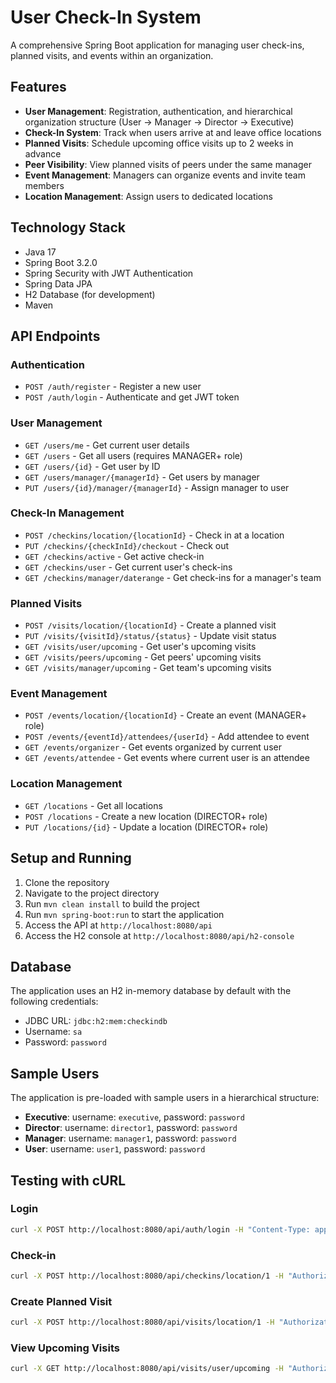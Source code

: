 # User Check-In System

A comprehensive Spring Boot application for managing user check-ins, planned visits, and events within an organization.

## Features

- **User Management**: Registration, authentication, and hierarchical organization structure (User → Manager → Director → Executive)
- **Check-In System**: Track when users arrive at and leave office locations
- **Planned Visits**: Schedule upcoming office visits up to 2 weeks in advance
- **Peer Visibility**: View planned visits of peers under the same manager
- **Event Management**: Managers can organize events and invite team members
- **Location Management**: Assign users to dedicated locations

## Technology Stack

- Java 17
- Spring Boot 3.2.0
- Spring Security with JWT Authentication
- Spring Data JPA
- H2 Database (for development)
- Maven

## API Endpoints

### Authentication

- `POST /auth/register` - Register a new user
- `POST /auth/login` - Authenticate and get JWT token

### User Management

- `GET /users/me` - Get current user details
- `GET /users` - Get all users (requires MANAGER+ role)
- `GET /users/{id}` - Get user by ID
- `GET /users/manager/{managerId}` - Get users by manager
- `PUT /users/{id}/manager/{managerId}` - Assign manager to user

### Check-In Management

- `POST /checkins/location/{locationId}` - Check in at a location
- `PUT /checkins/{checkInId}/checkout` - Check out
- `GET /checkins/active` - Get active check-in
- `GET /checkins/user` - Get current user's check-ins
- `GET /checkins/manager/daterange` - Get check-ins for a manager's team

### Planned Visits

- `POST /visits/location/{locationId}` - Create a planned visit
- `PUT /visits/{visitId}/status/{status}` - Update visit status
- `GET /visits/user/upcoming` - Get user's upcoming visits
- `GET /visits/peers/upcoming` - Get peers' upcoming visits
- `GET /visits/manager/upcoming` - Get team's upcoming visits

### Event Management

- `POST /events/location/{locationId}` - Create an event (MANAGER+ role)
- `POST /events/{eventId}/attendees/{userId}` - Add attendee to event
- `GET /events/organizer` - Get events organized by current user
- `GET /events/attendee` - Get events where current user is an attendee

### Location Management

- `GET /locations` - Get all locations
- `POST /locations` - Create a new location (DIRECTOR+ role)
- `PUT /locations/{id}` - Update a location (DIRECTOR+ role)

## Setup and Running

1. Clone the repository
2. Navigate to the project directory
3. Run `mvn clean install` to build the project
4. Run `mvn spring-boot:run` to start the application
5. Access the API at `http://localhost:8080/api`
6. Access the H2 console at `http://localhost:8080/api/h2-console`

## Database

The application uses an H2 in-memory database by default with the following credentials:
- JDBC URL: `jdbc:h2:mem:checkindb`
- Username: `sa`
- Password: `password`

## Sample Users

The application is pre-loaded with sample users in a hierarchical structure:

- **Executive**: username: `executive`, password: `password`
- **Director**: username: `director1`, password: `password`
- **Manager**: username: `manager1`, password: `password`
- **User**: username: `user1`, password: `password`

## Testing with cURL

### Login
```bash
curl -X POST http://localhost:8080/api/auth/login -H "Content-Type: application/json" -d '{"username":"user1","password":"password"}'
```

### Check-in
```bash
curl -X POST http://localhost:8080/api/checkins/location/1 -H "Authorization: Bearer YOUR_TOKEN_HERE"
```

### Create Planned Visit
```bash
curl -X POST http://localhost:8080/api/visits/location/1 -H "Authorization: Bearer YOUR_TOKEN_HERE" -H "Content-Type: application/json" -d '{"plannedStartTime":"2025-03-10T09:00:00","plannedEndTime":"2025-03-10T17:00:00","purpose":"Regular work day"}'
```

### View Upcoming Visits
```bash
curl -X GET http://localhost:8080/api/visits/user/upcoming -H "Authorization: Bearer YOUR_TOKEN_HERE"
```
